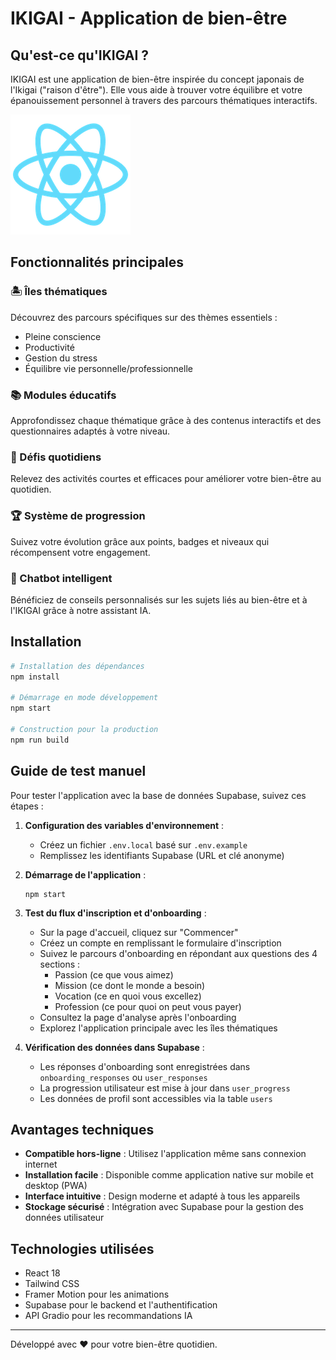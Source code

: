 # IKIGAI - Application de bien-être

## Qu'est-ce qu'IKIGAI ?

IKIGAI est une application de bien-être inspirée du concept japonais de l'Ikigai ("raison d'être"). Elle vous aide à trouver votre équilibre et votre épanouissement personnel à travers des parcours thématiques interactifs.

![Logo IKIGAI](public/logo192.png)

## Fonctionnalités principales

### 🏝️ Îles thématiques
Découvrez des parcours spécifiques sur des thèmes essentiels :
- Pleine conscience
- Productivité
- Gestion du stress
- Équilibre vie personnelle/professionnelle

### 📚 Modules éducatifs
Approfondissez chaque thématique grâce à des contenus interactifs et des questionnaires adaptés à votre niveau.

### 🎯 Défis quotidiens
Relevez des activités courtes et efficaces pour améliorer votre bien-être au quotidien.

### 🏆 Système de progression
Suivez votre évolution grâce aux points, badges et niveaux qui récompensent votre engagement.

### 💬 Chatbot intelligent
Bénéficiez de conseils personnalisés sur les sujets liés au bien-être et à l'IKIGAI grâce à notre assistant IA.

## Installation

```bash
# Installation des dépendances
npm install

# Démarrage en mode développement
npm start

# Construction pour la production
npm run build
```

## Guide de test manuel

Pour tester l'application avec la base de données Supabase, suivez ces étapes :

1. **Configuration des variables d'environnement** :
   - Créez un fichier `.env.local` basé sur `.env.example`
   - Remplissez les identifiants Supabase (URL et clé anonyme)

2. **Démarrage de l'application** :
   ```
   npm start
   ```

3. **Test du flux d'inscription et d'onboarding** :
   - Sur la page d'accueil, cliquez sur "Commencer"
   - Créez un compte en remplissant le formulaire d'inscription
   - Suivez le parcours d'onboarding en répondant aux questions des 4 sections :
     - Passion (ce que vous aimez)
     - Mission (ce dont le monde a besoin)
     - Vocation (ce en quoi vous excellez)
     - Profession (ce pour quoi on peut vous payer)
   - Consultez la page d'analyse après l'onboarding
   - Explorez l'application principale avec les îles thématiques

4. **Vérification des données dans Supabase** :
   - Les réponses d'onboarding sont enregistrées dans `onboarding_responses` ou `user_responses`
   - La progression utilisateur est mise à jour dans `user_progress`
   - Les données de profil sont accessibles via la table `users`

## Avantages techniques

- **Compatible hors-ligne** : Utilisez l'application même sans connexion internet
- **Installation facile** : Disponible comme application native sur mobile et desktop (PWA)
- **Interface intuitive** : Design moderne et adapté à tous les appareils
- **Stockage sécurisé** : Intégration avec Supabase pour la gestion des données utilisateur

## Technologies utilisées

- React 18
- Tailwind CSS
- Framer Motion pour les animations
- Supabase pour le backend et l'authentification
- API Gradio pour les recommandations IA

---

Développé avec ❤️ pour votre bien-être quotidien.